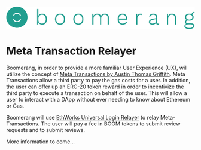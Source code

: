 ![Boomerang Logo](https://github.com/BoomerangProject/boomerang-wiki/blob/master/images/logo.png "Boomerang Logo")
# Meta Transaction Relayer
Boomerang, in order to provide a more familiar User Experience (UX), will utilize the concept of [Meta Transactions by Austin Thomas Griffith](https://medium.com/@austin_48503/ethereum-meta-transactions-90ccf0859e84).
Meta Transactions allow a third party to pay the gas costs for a user. In addition, the user can offer up an ERC-20 token reward in order to
incentivize the third party to execute a transaction on behalf of the user. This will allow a user to interact with a DApp without ever needing to know about
Ethereum or Gas. 

Boomerang will use [EthWorks Universal Login Relayer](https://github.com/EthWorks/UniversalLoginSDK/tree/master/universal-login-relayer) to relay Meta-Transactions. The user will pay a fee in BOOM tokens to submit review requests and to submit reviews.

More information to come...
